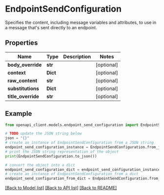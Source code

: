 # EndpointSendConfiguration

Specifies the content, including message variables and attributes, to use in a message that's sent directly to an endpoint.

## Properties

Name | Type | Description | Notes
------------ | ------------- | ------------- | -------------
**body_override** | **str** |  | [optional] 
**context** | **Dict** |  | [optional] 
**raw_content** | **str** |  | [optional] 
**substitutions** | **Dict** |  | [optional] 
**title_override** | **str** |  | [optional] 

## Example

```python
from openapi_client.models.endpoint_send_configuration import EndpointSendConfiguration

# TODO update the JSON string below
json = "{}"
# create an instance of EndpointSendConfiguration from a JSON string
endpoint_send_configuration_instance = EndpointSendConfiguration.from_json(json)
# print the JSON string representation of the object
print(EndpointSendConfiguration.to_json())

# convert the object into a dict
endpoint_send_configuration_dict = endpoint_send_configuration_instance.to_dict()
# create an instance of EndpointSendConfiguration from a dict
endpoint_send_configuration_from_dict = EndpointSendConfiguration.from_dict(endpoint_send_configuration_dict)
```
[[Back to Model list]](../README.md#documentation-for-models) [[Back to API list]](../README.md#documentation-for-api-endpoints) [[Back to README]](../README.md)


